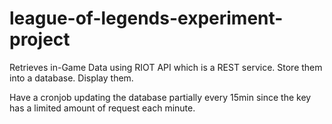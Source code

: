 # league-of-legends-experiment-project

Retrieves in-Game Data using RIOT API which is a REST service. 
Store them into a database. 
Display them. 

Have a cronjob updating the database partially every 15min since the key has a limited amount of request each minute. 
